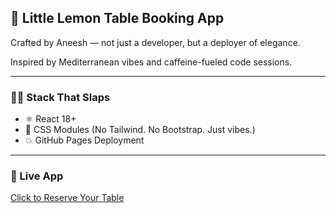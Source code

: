 ## 🍋 Little Lemon Table Booking App
Crafted by Aneesh — not just a developer, but a deployer of elegance.

Inspired by Mediterranean vibes and caffeine-fueled code sessions.

---

### 👨‍💻 Stack That Slaps
- ⚛️ React 18+
- 🎨 CSS Modules (No Tailwind. No Bootstrap. Just vibes.)
- 💥 GitHub Pages Deployment

---

### 🔗 Live App
[Click to Reserve Your Table](https://aneeshsrinivas.github.io/little-lemon-booking/)

